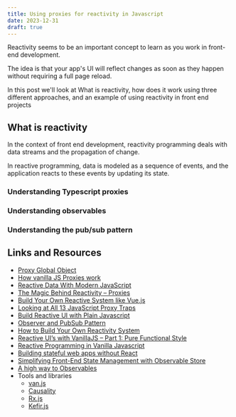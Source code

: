 ```yaml
---
title: Using proxies for reactivity in Javascript
date: 2023-12-31
draft: true
---
```


Reactivity seems to be an important concept to learn as you work in front-end development.

The idea is that your app's UI will reflect changes as soon as they happen without requiring a full page reload.

In this post we'll look at What is reactivity, how does it work using three different approaches, and an example of using reactivity in front end projects

## What is reactivity

In the context of front end development, reactivity programming deals with data streams and the propagation of change.

In reactive programming, data is modeled as a sequence of events, and the application reacts to these events by updating its state.

### Understanding Typescript proxies

### Understanding observables

### Understanding the pub/sub pattern

## Links and Resources

* [Proxy Global Object](https://developer.mozilla.org/en-US/docs/Web/JavaScript/Reference/Global_Objects/Proxy)
* [How vanilla JS Proxies work](https://gomakethings.com/how-vanilla-js-proxies-work/)
* [Reactive Data With Modern JavaScript](https://infrequently.org/2021/03/reactive-data-modern-js/)
* [The Magic Behind Reactivity &ndash; Proxies](https://ryangjchandler.co.uk/posts/the-magic-behind-reactivity-proxies)
* [Build Your Own Reactive System like Vue.js](https://javascript.plainenglish.io/build-your-own-reactive-system-like-vue-js-33d02ce38bd2)
* [Looking at All 13 JavaScript Proxy Traps](https://www.digitalocean.com/community/tutorials/js-proxy-traps)
* [Build Reactive UI with Plain Javascript](https://varaprasadh.medium.com/build-reactive-ui-with-plain-javascript-180085998756)
* [Observer and PubSub Pattern](https://djaytechdiary.com/observer-and-pubsub-design-pattern)
* [How to Build Your Own Reactivity System](https://hackernoon.com/how-to-build-your-own-reactivity-system-fc48863a1b7c)
* [Reactive UI’s with VanillaJS – Part 1: Pure Functional Style](https://css-tricks.com/reactive-uis-vanillajs-part-1-pure-functional-style/)
* [Reactive Programming in Vanilla Javascript](https://tkssharma.com/programming-reactive-programming-frp/)
* [Building stateful web apps without React](https://blog.logrocket.com/building-stateful-web-apps-without-react/)
* [Simplifying Front-End State Management with Observable Store](https://blog.codewithdan.com/simplifying-front-end-state-management-with-observable-store/)
* [A high way to Observables](https://www.evangelia.me/a-high-way-to-observables/)
* Tools and libraries
  * [van.js](https://vanjs.org/)
  * [Causality](https://github.com/erobwen/causality#readme)
  * [Rx.js](https://rxjs.dev)
  * [Kefir.js](https://kefirjs.github.io/kefir/)

<!--
<https://gomakethings.com/how-to-create-a-state-based-ui-component-with-vanilla-js/>

<https://gomakethings.com/simple-reactive-data-stores-with-vanilla-javascript-and-proxies/>

<https://gomakethings.com/how-to-detect-changes-to-nested-arrays-and-objects-inside-a-proxy/>

<https://www.youtube.com/watch?v=nREQw5uKhkw>
-->

<!--
## Understanding how to add reactivity with Vanilla Javascript

```js
function store (data = {}, name = 'store') {

  /**
   * Emit a custom event
   * @param  {String} type   The event type
   * @param  {*}      detail Any details to pass along with the event
   */
  function emit (type, detail) {

    // Create a new event
    let event = new CustomEvent(type, {
      bubbles: true,
      cancelable: true,
      detail: detail
    });

    // Dispatch the event
    return document.dispatchEvent(event);

  }

  function handler (name, data) {
    return {
      get: function (obj, prop) {
        if (prop === '_isProxy') return true;
        if (['object', 'array'].includes(Object.prototype.toString.call(obj[prop]).slice(8, -1).toLowerCase()) && !obj[prop]._isProxy) {
          obj[prop] = new Proxy(obj[prop], handler(name, data));
        }
        return obj[prop];
      },
      set: function (obj, prop, value) {
        if (obj[prop] === value) return true;
        obj[prop] = value;
        emit(name, data);
        return true;
      },
      deleteProperty: function (obj, prop) {
        delete obj[prop];
        emit(name, data);
        return true;
      }
    };
  }

  return new Proxy(data, handler(name, data));

}

// The element to inject our UI into
let app = document.querySelector('#app');

// Create reactive data store
let wizards = store(['Gandalf', 'Merlin'], 'wizards');

// The template
function template (props) {
  return `
    <ul>
      ${props.map(function (wizard) {
        return `<li>${wizard}</li>`;
      }).join('')}
    </ul>`;
}

// Render the UI
app.innerHTML = template(wizards);

// Reactively update the UI
document.addEventListener('wizards', function (event) {
  app.innerHTML = template(event.detail);
});

// This will automatically update the UI
setTimeout(function () {
  wizards.push('Ursula');
}, 3000);
```
-->

